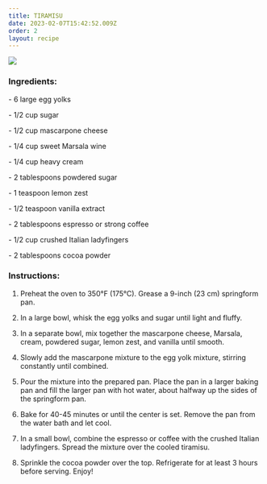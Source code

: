 ```yaml
---
title: TIRAMISU
date: 2023-02-07T15:42:52.009Z
order: 2
layout: recipe
---
```

![](../uploads/victoria-alexandrova-0dijiynobx4-unsplash.jpg)

### Ingredients: 

\- 6 large egg yolks 

\- 1/2 cup sugar 

\- 1/2 cup mascarpone cheese 

\- 1/4 cup sweet Marsala wine 

\- 1/4 cup heavy cream 

\- 2 tablespoons powdered sugar 

\- 1 teaspoon lemon zest 

\- 1/2 teaspoon vanilla extract 

\- 2 tablespoons espresso or strong coffee 

\- 1/2 cup crushed Italian ladyfingers 

\- 2 tablespoons cocoa powder



### Instructions: 

1. Preheat the oven to 350°F (175°C). Grease a 9-inch (23 cm) springform pan. 



2. In a large bowl, whisk the egg yolks and sugar until light and fluffy. 



3. In a separate bowl, mix together the mascarpone cheese, Marsala, cream, powdered sugar, lemon zest, and vanilla until smooth. 



4. Slowly add the mascarpone mixture to the egg yolk mixture, stirring constantly until combined. 



5. Pour the mixture into the prepared pan. Place the pan in a larger baking pan and fill the larger pan with hot water, about halfway up the sides of the springform pan. 



6. Bake for 40-45 minutes or until the center is set. Remove the pan from the water bath and let cool. 



7. In a small bowl, combine the espresso or coffee with the crushed Italian ladyfingers. Spread the mixture over the cooled tiramisu. 



8. Sprinkle the cocoa powder over the top. Refrigerate for at least 3 hours before serving. Enjoy!